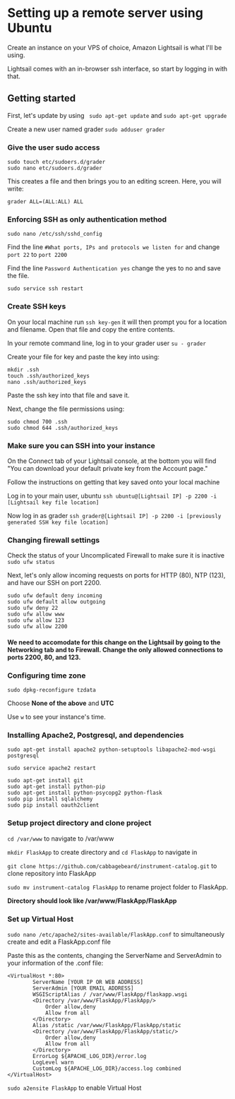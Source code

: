 # Setting up a remote server using Ubuntu

Create an instance on your VPS of choice, Amazon Lightsail is what I'll be using.

Lightsail comes with an in-browser ssh interface, so start by logging in with that.

## Getting started

First, let's update by using ``` sudo apt-get update``` and ```sudo apt-get upgrade```

Create a new user named grader ```sudo adduser grader```

### Give the user sudo access 

```
sudo touch etc/sudoers.d/grader
sudo nano etc/sudoers.d/grader
```
This creates a file and then brings you to an editing screen. Here, you will write: 
```
grader ALL=(ALL:ALL) ALL
```

### Enforcing SSH as only authentication method

```sudo nano /etc/ssh/sshd_config```

Find the line ```#What ports, IPs and protocols we listen for``` and change ```port 22``` to ```port 2200```


Find the line ```Password Authentication yes``` change the yes to no and save the file.

```sudo service ssh restart```

### Create SSH keys

On your local machine run ```ssh key-gen``` it will then prompt you for a location and filename. Open that file and copy the entire contents. 

In your remote command line, log in to your grader user ```su - grader```

Create your file for key and paste the key into using:

```
mkdir .ssh
touch .ssh/authorized_keys
nano .ssh/authorized_keys
```
Paste the ssh key into that file and save it.

Next, change the file permissions using:
```
sudo chmod 700 .ssh
sudo chmod 644 .ssh/authorized_keys
```

### Make sure you can SSH into your instance
On the Connect tab of your Lightsail console, at the bottom you will find "You can download your default private key from the Account page."

Follow the instructions on getting that key saved onto your local machine

Log in to your main user, ubuntu ```ssh ubuntu@[Lightsail IP] -p 2200 -i [Lightsail key file location]```

Now log in as grader ```ssh grader@[Lightsail IP] -p 2200 -i [previously generated SSH key file location]```

### Changing firewall settings

Check the status of your Uncomplicated Firewall to make sure it is inactive ```sudo ufw status```

Next, let's only allow incoming requests on ports for HTTP (80), NTP (123), and have our SSH on port 2200.
```
sudo ufw default deny incoming
sudo ufw default allow outgoing
sudo ufw deny 22
sudo ufw allow www
sudo ufw allow 123
sudo ufw allow 2200
```

#### We need to accomodate for this change on the Lightsail by going to the Networking tab and to Firewall. Change the only allowed connections to ports 2200, 80, and 123.

### Configuring time zone

```sudo dpkg-reconfigure tzdata```

Choose **None of the above** and **UTC**

Use ```w``` to see your instance's time.

### Installing Apache2, Postgresql, and dependencies

```sudo apt-get install apache2 python-setuptools libapache2-mod-wsgi postgresql```

```sudo service apache2 restart```

```
sudo apt-get install git
sudo apt-get install python-pip
sudo apt-get install python-psycopg2 python-flask 
sudo pip install sqlalchemy
sudo pip install oauth2client
```

### Setup project directory and clone project

 ```cd /var/www``` to navigate to /var/www
 
 ```mkdir FlaskApp``` to create directory and ```cd FlaskApp``` to navigate in
 
 ```git clone https://github.com/cabbagebeard/instrument-catalog.git``` to clone repository into FlaskApp
 
 ```sudo mv instrument-catalog FlaskApp``` to rename project folder to FlaskApp. 
 
 **Directory should look like /var/www/FlaskApp/FlaskApp**

### Set up Virtual Host

```sudo nano /etc/apache2/sites-available/FlaskApp.conf``` to simultaneously create and edit a FlaskApp.conf file

Paste this as the contents, changing the ServerName and ServerAdmin to your information
of the .conf file: 
```
<VirtualHost *:80>
		ServerName [YOUR IP OR WEB ADDRESS]
		ServerAdmin [YOUR EMAIL ADDRESS]
		WSGIScriptAlias / /var/www/FlaskApp/flaskapp.wsgi
		<Directory /var/www/FlaskApp/FlaskApp/>
			Order allow,deny
			Allow from all
		</Directory>
		Alias /static /var/www/FlaskApp/FlaskApp/static
		<Directory /var/www/FlaskApp/FlaskApp/static/>
			Order allow,deny
			Allow from all
		</Directory>
		ErrorLog ${APACHE_LOG_DIR}/error.log
		LogLevel warn
		CustomLog ${APACHE_LOG_DIR}/access.log combined
</VirtualHost> 
```

```sudo a2ensite FlaskApp``` to enable Virtual Host

